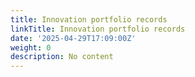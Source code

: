 ```yaml
---
title: Innovation portfolio records
linkTitle: Innovation portfolio records
date: '2025-04-29T17:09:00Z'
weight: 0
description: No content
---
```



